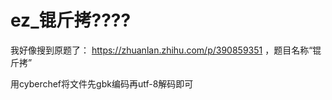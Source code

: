 # ez_锟斤拷????

我好像搜到原题了： https://zhuanlan.zhihu.com/p/390859351 ，题目名称“锟斤拷”

用cyberchef将文件先gbk编码再utf-8解码即可